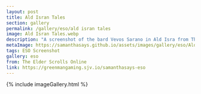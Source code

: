 ```yaml
---
layout: post
title: Ald Isran Tales
section: gallery
permalink: /gallery/eso/ald isran tales
image: Ald Isran Tales.webp
description: "A screenshot of the bard Vevos Sarano in Ald Isra from The Elder Scrolls Online: Necrom, taken by Samantha Says."
metaImage: https://samanthasays.github.io/assets/images/gallery/eso/Ald Isran Tales.webp
tags: ESO Screenshot
gallery: eso
from: The Elder Scrolls Online
link: https://greenmangaming.sjv.io/samanthasays-eso
---
```

{% include imageGallery.html %}